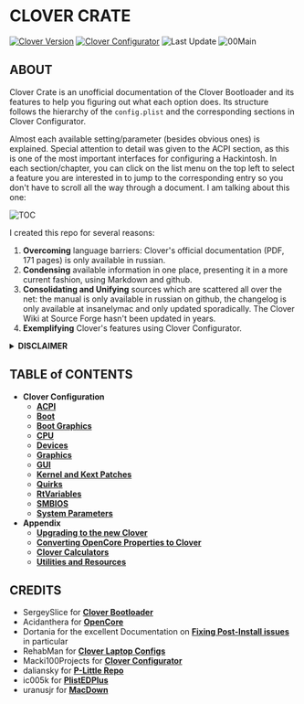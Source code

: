 # CLOVER CRATE
[![Clover Version](https://img.shields.io/badge/Clover-r5141-brightgreen.svg)](https://github.com/CloverHackyColor/CloverBootloader/releases)
[![Clover Configurator](https://img.shields.io/badge/Clover_Configurator-15.8.30-brightgreen.svg)](https://mackie100projects.altervista.org/download-clover-configurator/)
![Last Update](https://img.shields.io/badge/Last_Update_(yy/mm/dd):-21.10.24-orange.svg)
![00Main](https://user-images.githubusercontent.com/76865553/136703368-146cda4c-9a8b-4b5f-8d3e-0382f1ccd68f.jpg)

## ABOUT
Clover Crate is an unofficial documentation of the Clover Bootloader and its features to help you figuring out what each option does. Its structure follows the hierarchy of the `config.plist` and the corresponding sections in Clover Configurator. 

Almost each available setting/parameter (besides obvious ones) is explained. Special attention to detail was given to the ACPI section, as this is one of the most important interfaces for configuring a Hackintosh. In each section/chapter, you can click on the list menu on the top left to select a feature you are interested in to jump to the corresponding entry so you don't have to scroll all the way through a document. I am talking about this one: 

![TOC](https://user-images.githubusercontent.com/76865553/136510478-2bccd5ae-6cc6-4a98-8f8d-63c41de2d3b3.png)

I created this repo for several reasons:

1. **Overcoming** language barriers: Clover's official documentation (PDF, 171 pages) is only available in russian.
2. **Condensing** available information in one place, presenting it in a more current fashion, using Markdown and github.
3. **Consolidating and Unifying** sources which are scattered all over the net: the manual is only available in russian on github, the changelog is only available at insanelymac and only updated sporadically. The Clover Wiki at Source Forge hasn't been updated in years.
4. **Exemplifying** Clover's features using Clover Configurator. 

<details>
<summary><strong>DISCLAIMER</strong></summary>

| :warning: | THIS is NOT a Hackintosh Guide! |
|-----------|:--------------------------------|

  The information provided in this repository is primarily based on excerpts of the official russian documentation for Clover r5129 using AI-based translation tools (deepl, google and yandex translate). The translations were reviewed and redacted afterwards, so that they follow the rules of English grammar and spelling while preserving their meaning. Nevertheless, some facts may have been lost during the process of translation.
</details>

## TABLE of CONTENTS
- **Clover Configuration**
  - [**ACPI**](https://github.com/5T33Z0/Clover-Crate/tree/main/ACPI)
  - [**Boot**](https://github.com/5T33Z0/Clover-Crate/tree/main/Boot)
  - [**Boot Graphics**](https://github.com/5T33Z0/Clover-Crate/tree/main/Boot_Graphics)
  - [**CPU**](https://github.com/5T33Z0/Clover-Crate/tree/main/CPU)
  - [**Devices**](https://github.com/5T33Z0/Clover-Crate/blob/main/Devices)
  - [**Graphics**](https://github.com/5T33Z0/Clover-Crate/tree/main/Graphics)
  - [**GUI**](https://github.com/5T33Z0/Clover-Crate/tree/main/GUI)
  - [**Kernel and Kext Patches**](https://github.com/5T33Z0/Clover-Crate/tree/main/Kernel_And_Kext_Patches)
  - [**Quirks**](https://github.com/5T33Z0/Clover-Crate/tree/main/Quirks)
  - [**RtVariables**](https://github.com/5T33Z0/Clover-Crate/tree/main/RtVariables)
  - [**SMBIOS**](https://github.com/5T33Z0/Clover-Crate/tree/main/SMBIOS)
  - [**System Parameters**](https://github.com/5T33Z0/Clover-Crate/tree/main/System_Parameters)
- **Appendix**
  - [**Upgrading to the new Clover**](https://github.com/5T33Z0/Clover-Crate/tree/main/Update_Clover)
  - [**Converting OpenCore Properties to Clover**](https://github.com/5T33Z0/Clover-Crate/tree/main/OC2Clover)
  - [**Clover Calculators**](https://github.com/5T33Z0/Clover-Crate/tree/main/Xtras)
  - [**Utilities and Resources**](https://github.com/5T33Z0/Clover-Crate/tree/main/Utilities)

## CREDITS
- SergeySlice for [**Clover Bootloader**](https://github.com/CloverHackyColor/CloverBootloader)
- Acidanthera for [**OpenCore**](https://github.com/acidanthera/OpenCorePkg)
- Dortania for the excellent Documentation on [**Fixing Post-Install issues**](https://dortania.github.io/OpenCore-Post-Install/) in particular 
- RehabMan for [**Clover Laptop Configs**](https://github.com/RehabMan/OS-X-Clover-Laptop-Config)
- Macki100Projects for [**Clover Configurator**](https://mackie100projects.altervista.org/download-clover-configurator/)
- daliansky for [**P-Little Repo**](https://github.com/daliansky/P-little)
- ic005k for [**PlistEDPlus**](https://github.com/ic005k/PlistEDPlus)
- uranusjr for [**MacDown**](https://macdown.uranusjr.com/)
